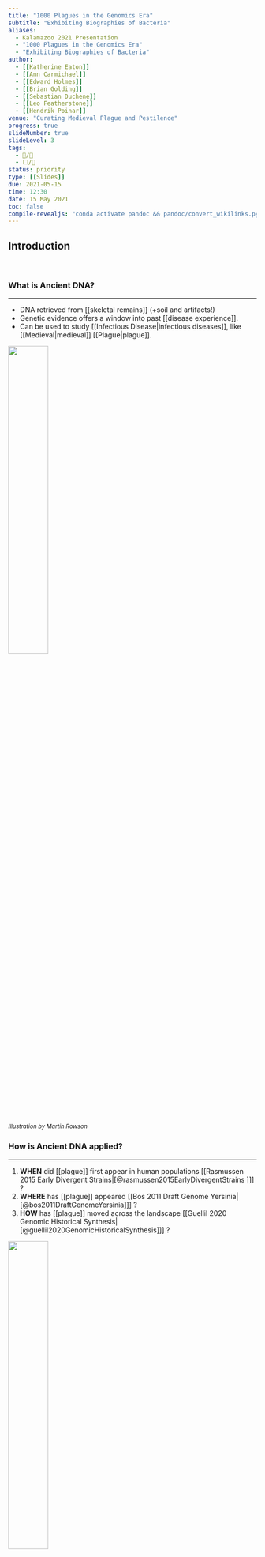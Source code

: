 ```yaml
---
title: "1000 Plagues in the Genomics Era"
subtitle: "Exhibiting Biographies of Bacteria"
aliases:
  - Kalamazoo 2021 Presentation
  - "1000 Plagues in the Genomics Era"
  - "Exhibiting Biographies of Bacteria"
author: 
  - [[Katherine Eaton]]
  - [[Ann Carmichael]]
  - [[Edward Holmes]]
  - [[Brian Golding]]
  - [[Sebastian Duchene]]
  - [[Leo Featherstone]]
  - [[Hendrik Poinar]]
venue: "Curating Medieval Plague and Pestilence"
progress: true
slideNumber: true
slideLevel: 3
tags:
  - 📝/🌱
  - ⬜/🧨 
status: priority
type: [[Slides]]
due: 2021-05-15
time: 12:30
date: 15 May 2021
toc: false
compile-revealjs: "conda activate pandoc && pandoc/convert_wikilinks.py --input 'Kalamazoo 2021 Presentation.md' --output 'Kalamazoo 2021 Presentation_convert.md' && pandoc --standalone -o 'Kalamazoo 2021 Presentation.html' -t revealjs --slide-level 3 --template pandoc/templates/revealjs-obsidian/template.html --css pandoc/templates/revealjs-obsidian/simple.css --filter pandoc-crossref --citeproc --bibliography pandoc/bib/library.bib --csl pandoc/csl/apa-numeric-superscript.csl 'Kalamazoo 2021 Presentation_convert.md' && rm 'Kalamazoo 2021 Presentation_convert.md';" 
---
```


## Introduction

<aside class="notes" style="visibility: hidden">
Notes about the introduction section.
</aside>

### What is Ancient DNA?

<hr>

- DNA retrieved from [[skeletal remains]] (+soil and artifacts!)
- Genetic evidence offers a window into past [[disease experience]].
- Can be used to study [[Infectious Disease\|infectious diseases]], like [[Medieval|medieval]] [[Plague|plague]].

<img src="https://newhumanist.org.uk/images/rowson-DNA.jpg" width="40%" />

<small>*Illustration by Martin Rowson*</small>

### How is Ancient DNA applied?

<hr>

1. **WHEN** did [[plague]] first appear in human populations [[Rasmussen 2015 Early Divergent Strains\|[@rasmussen2015EarlyDivergentStrains ]]] ?
1. **WHERE** has [[plague]] appeared [[Bos 2011 Draft Genome Yersinia\|[@bos2011DraftGenomeYersinia]]] ?
1. **HOW** has [[plague]] moved across the landscape [[Guellil 2020 Genomic Historical Synthesis\|[@guellil2020GenomicHistoricalSynthesis]]] ?


<img src="https://github.com/ktmeaton/obsidian-public/raw/master/academic/guellil2020GenomicHistoricalSynthesis_fig2.jpg" width="40%" />

<small>*[[Guellil 2020 Genomic Historical Synthesis\|Guellil et al. (2020)]]*</small>

### What evidence is needed?

<hr>

<span style="color:#00008B">[[Robust comparative datasets]]</span>

1. Extensive sampling across time and place.
1. Careful [[Curation|curation]] of DNA sequences and metadata. 

> Fortunately, recent advances in DNA [[Sequencing|sequencing]] technology have facilitated efforts to conduct this extensive sampling on a [[Global\|global]] scale, and [[data repositories]] continue to grow at unprecedented rates.

### What are some obstacles?

<hr>

- This technological progress has created an avalanche of data.

- Challenging to <u>**collect**</u>, <u>**[[curate]]**</u>, and <u>**present**</u> this information. 

- 1600+ publicly available [[plague]] [[Genome|genomes]].

- Only 200-300 are routinely used in comparative frameworks. 

### What can we do?

<hr>

| Step            | Task            |
| --------------- | --------------- |
| 1. Data Collection | Design [[Database\|database]] [[Software\|software]] to assist geneticists with data collection.                |
| 2. Curation        |  [[Curate\|Curate]] historically-meaningful [[Metadata\|metadata]] for the available plague genomes.                 |
| 3. Dissemination     | Construction of digital exhibits. | 

## Data Collection

### What is a DNA archive?

<hr>

- International Nucleotide Sequence Database Collaboration:
	1. USA - [National Centre for Biotechnology Information](https://www.ncbi.nlm.nih.gov/)
	2. Europe - [European Nucleotide Archive](https://www.ebi.ac.uk/ena/)
	3. Japan - [DNA Data Bank of Japan](https://www.ddbj.nig.ac.jp/dra/index-e.html)
	
<img src="https://www.ddbj.nig.ac.jp/assets/images/center/insdc_shoukai.gif" width="40%">

<aside class="notes" style="visibility: hidden">
Just as historians dive into the literary archives, geneticist tackle the DNA archives.
</aside>

### How is the archive accessed?

<hr>

- The web browser experience is rich in informative metadata.
- But there is little inter-record comparison or bulk record retrieval.

<img src="https://github.com/ktmeaton/obsidian-public/raw/master/academic/NCBI Search Bar.png" style="width:60%;border: 1px solid #555">

- In response, I designed database software!

<img src="https://github.com/ktmeaton/obsidian-public/raw/master/academic/NCBImeta%20Paper%20Header.png" style="width:60%;border: 1px solid #555">

### How is the data transformed?

<hr>

<img src="https://github.com/ktmeaton/obsidian-public/raw/master/academic/NCBImeta%20Data%20Conversion.png" style="width:80%;border: 1px solid #555">

### What has been learned?

<hr>

**The "Good"**

- Developed a strategic and reproducible data collection process. 
- Staying up to date with the latest and greatest *[[Yersinia pestis|Y. pestis]]* research.

**The "Bad"**

- Yet Another Software Tool (YAST).
- Time will tell if this tool has longevity and wider applicability.

<aside class="notes" style="visibility: hidden">
Strategic plan is very helpful for coordinating interdisciplinary projects.
</aside>

## Data [[Curate\|Curation]]

### Process

<hr>

#### 1. Cross-reference the automated database with primary sources.

- Correct discrepancies and gather additional context.

> *Never blindly trust an automatation tool. Even one you wrote yourself :) *

#### 2. Select a metadata "resolution" and standardize fields for analysis.

- Collection Location: "*Peru Chota, San Juan de Licupis*"

- Collection Date: "*1999-04-10*"

- Collection Host: "*Neopsylla setosa*"

#### 3. Examine and filter the DNA sequence data based on quality.

### Collection Location

<hr>

 1. Select a <u>**geographic resolution**</u> that is appropriate for the study.

	- Country, Province*, City, etc.

|                                                                                                           |                                                                                                            |
|:---------------------------------------------------------------------------------------------------------:|:----------------------------------------------------------------------------------------------------------:|
| <img src="https://raw.githubusercontent.com/ktmeaton/obsidian-public/master/academic/russia_country.jpg"> | <img src="https://raw.githubusercontent.com/ktmeaton/obsidian-public/master/academic/russia_province.jpg"> |
|                                       <small>*Country (N=85)*</small>                                       |                                       <small>*Province (N=85)*</small>                                       |

2. Select a **nomenclature** system and coordinate reference.

	- Google Maps, MapBox, OpenStreetMap*, etc.
    - Raw: *Peru Chota, San Juan de Licupis, Los Porongos*
    - Standardized: *Peru, Cajamarca, Province of Chota, San Juan de Licupis*
    - Coordinates: *-6.25, -78.833333*

### Collection Date

<hr>

1. Select a <u>**temporal resolution**</u> that is appropriate for the study.

	- Millennia, Century, Year*, Month, Day, etc.
	- Raw: *1999-04-10*
	- Standardized: *1999*

2. Research how your analytical tools will handle <u>**uncertainty**</u>.

	- Raw: *Between -2876 BCE and -2677 BCE.*
	- Standardized: *-2776 BCE +/ 100*

3. Research how your analytical tools will handle years <u>**[[BCE]]**</u>.

	- Raw: *-2776 BCE +/ 100*
	- Standardized: *4797 YBP +/100*

### Collection Host

<hr>

1. Select a <u>**biological resolution**</u> that is appropriate for the study.

	- Family, Genus, Species etc.
	- Human vs. Non-Human*

2. This is an extremely complex field because:

	- Plague Ecology: Wild Rodents -- Insects -- Other Mammals
	- Taxonomic identification of a wide range of mammals is hard!
	- "*Meriones libycus*" vs. "*rat*"

<img src="https://www.worldlifeexpectancy.com/images/a/w/b/meriones-libycus/meriones-libycus.jpg" width=30%>

### DNA Sequence Quality

<hr>

1. Select a <u>**genetic resolution**</u> that is appropriate for the study.

	- Millennia, Century, Decade*, Year, Month, Day, etc.

2. Process the DNA sequences using standardized workflows.

<img src="https://github.com/nf-core/eager/raw/master/docs/images/usage/eager2_workflow.png" width="50%" >

3. Verify the results are congruent with the original publications.


### What has been learned?

<hr>

**The "Good"**

- Most missing metadata fields could be recovered from the primary sources.
- Curation is very subjective, but the process can still be transparent.

**The "Bad"**

- How are we to integrate curated and standardized metadata across projects?

<img src="https://raw.githubusercontent.com/ktmeaton/obsidian-public/master/academic/AncientMetagenomeDir Paper Header.png" style="width:40%;border: 1px solid #555">

## Dissemination

### Digital Exhibit

<hr>

*"To facilitate [[Curate|curation]] and to promote engagement with the project, two [[Digital Exhibit|digital exhibits]] are planned."*

#### 1. [[Nextstrain]] [[Phylogenetic]] Presentation.

- [[Interactive]] display of [[Disease\|disease]] relationships between regions and over time.

#### ~~2. [[ArcGIS]] [[Interactive]] [[StoryMap]]~~

- Spatial distribution can be interrogated along with an accompanying presentation of relevant historical records and archaeologically artifacts.

### [[Nextstrain]] Maps

<hr>

<!--
<iframe id="igraph" scrolling="no" style="border:1px;" src="https://nextstrain.org/community/ktmeaton/plague-phylogeography-projects@main/main/full/all?d=map&p=full" height="500px" width=800px ></iframe>

<iframe id="igraph" scrolling="no" style="border:1px;" src="http://localhost:4000/all?d=map&p=full" height="500px" width=800px ></iframe>

-->

### [[Nextstrain]] Phylogeny

<hr>

<!--
<iframe id="igraph" scrolling="no" style="border:1px;" src="https://nextstrain.org/community/ktmeaton/plague-phylogeography-projects@main/main/full/all?d=tree&p=full" height="500px" width=800px ></iframe>

<iframe id="igraph" scrolling="no" style="border:1px;" src="http://localhost:4000/all?d=tree&p=full" height="500px" width=800px ></iframe>

-->

### [[Nextstrain]] Narrative

<!--

<iframe id="igraph" scrolling="no" style="border:1px;" src="https://nextstrain.org/community/narratives/ktmeaton/plague-phylogeography/DHSI2020Remote?n=6" height="500px" width=800px ></iframe>

-->

### What has been learned?

<hr>

**The "Good"**

- Digital exhibits are not just for polished, final products.
- Useful in collaborative work, discussing how interpretations connect with the data.

**The "Bad"**

- Web servers and web pages require maintenance, can be fragile, and can crash!
- Requires extensive documentation to be accessible for the target audience.

## Conclusion

### Contributions

<hr> 

#### 1. Data Collection

> Automated database tools <u>**save time and reduce error**</u> in parsing DNA archives.

#### 2. Curation

>Curated is subjective and produces project-specific metadata. But this subjective process can be transparent and standardized!
>
> Geocoding plague genomes will pave the way for in-depth geospatial analysis.

#### 3. Dissemination

> Digital exhibits are a fun way to share data, and pair well with scholarly publication.
> 
> The interactive nature is powerful for large sample sizes with a lot of contextual metadata.

## Acknowledgements

<img src="https://raw.githubusercontent.com/ktmeaton/obsidian-public/master/academic/Acknowledgements.png" style="width:100%">



## References